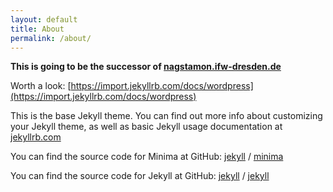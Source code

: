```yaml
---
layout: default
title: About
permalink: /about/
---
```


**This is going to be the successor of [nagstamon.ifw-dresden.de](https://nagstamon.ifw-dresden.de)**

Worth a look: [https://import.jekyllrb.com/docs/wordpress](https://import.jekyllrb.com/docs/wordpress)

This is the base Jekyll theme. You can find out more info about customizing your Jekyll theme, as well as basic Jekyll usage documentation at [jekyllrb.com](https://jekyllrb.com/)

You can find the source code for Minima at GitHub:
[jekyll][jekyll-organization] /
[minima](https://github.com/jekyll/minima)

You can find the source code for Jekyll at GitHub:
[jekyll][jekyll-organization] /
[jekyll](https://github.com/jekyll/jekyll)


[jekyll-organization]: https://github.com/jekyll
